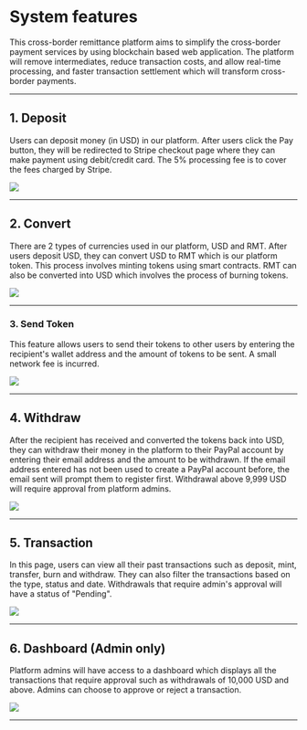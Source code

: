 # System features

This cross-border remittance platform aims to simplify the cross-border payment services by using blockchain based web application. The platform will remove intermediates, reduce transaction costs, and allow real-time processing, and faster transaction settlement which will transform cross-border payments.

---

## 1. Deposit

Users can deposit money (in USD) in our platform. After users click the Pay button, they will be redirected to Stripe checkout page where they can make payment using debit/credit card. The 5% processing fee is to cover the fees charged by Stripe.

![](C:\Users\yipzh\AppData\Roaming\marktext\images\2025-05-16-21-12-17-image.png)

---

## 2. Convert

There are 2 types of currencies used in our platform, USD and RMT. After users deposit USD, they can convert USD to RMT which is our platform token. This process involves minting tokens using smart contracts. RMT can also be converted into USD which involves the process of burning tokens.

![](C:\Users\yipzh\AppData\Roaming\marktext\images\2025-05-16-21-23-03-image.png)

---

### 3. Send Token

This feature allows users to send their tokens to other users by entering the recipient's wallet address and the amount of tokens to be sent. A small network fee is incurred.

![](C:\Users\yipzh\AppData\Roaming\marktext\images\2025-05-16-21-29-06-image.png)

---

## 4. Withdraw

After the recipient has received and converted the tokens back into USD, they can withdraw their money in the platform to their PayPal account by entering their email address and the amount to be withdrawn. If the email address entered has not been used to create a PayPal account before, the email sent will prompt them to register first. Withdrawal above 9,999 USD will require approval from platform admins. 

![](C:\Users\yipzh\AppData\Roaming\marktext\images\2025-05-16-21-31-55-image.png)

---

## 5. Transaction

In this page, users can view all their past transactions such as deposit, mint, transfer, burn and withdraw. They can also filter the transactions based on the type, status and date. Withdrawals that require admin's approval will have a status of "Pending".

![](C:\Users\yipzh\AppData\Roaming\marktext\images\2025-05-16-21-51-47-image.png)

---

## 6. Dashboard (Admin only)

Platform admins will have access to a dashboard which displays all the transactions that require approval such as withdrawals of 10,000 USD and above. Admins can choose to approve or reject a transaction.

![](C:\Users\yipzh\AppData\Roaming\marktext\images\2025-05-16-21-57-13-image.png)

---
